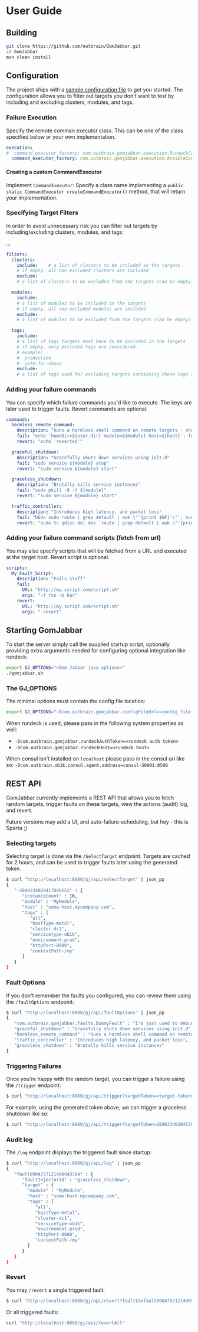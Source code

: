 # User Guide

## Building
```bash
git clone https://github.com/outbrain/GomJabbar.git
cd GomJabbar
mvn clean install
```

## Configuration
The project ships with a [sample configuration file](../config-template.yaml) to get you started.
The configuration allows you to filter out targets you don't want to test by including and excluding clusters, modules, and tags.

### Failure Execution 
Specify the remote comman executor class. This can be one of the class specified below or your own implementation.
```yaml
execution:
#  command_executor_factory: com.outbrain.gomjabbar.execution.RundeckCommandExecutor
  command_executor_factory: com.outbrain.gomjabbar.execution.AnsibleCommandExecutor
```

#### Creating a custom CommandExecutor
Implement `CommandExecutor`:
Specify a class name implementing a `public static CommandExecutor createCommandExecutor()` method, that will return your implementation.

### Specifying Target Filters
In order to avoid unnecessary risk you can filter out targets by including/excluding clusters, modules, and tags:

...
```yaml
filters:
  clusters:
    include:    # a list of clusters to be included in the targets
    # if empty, all non excluded clusters are included
    exclude:
    # a list of clusters to be excluded from the targets (can be empty)

  modules:
    include:
    # a list of modules to be included in the targets
    # if empty, all non excluded modules are included
    exclude:
    # a list of modules to be excluded from the targets (can be empty)

  tags:
    include:
    # a list of tags targets must have to be included in the targets
    # if empty, only excluded tags are considered.
    # example:
    #- production
    #- safe-for-chaos
    exclude:
    # a list of tags used for excluding targets containing these tags (can be empty)
```
### Adding your failure commands
You can specify which failure commands you'd like to execute.
The keys are later used to trigger faults.
Revert commands are optional.

```yaml
commands:
  harmless_remote_command:
    description: "Runs a harmless shell command on remote targets - should take about 5 sec to complete"
    fail: "echo 'homeDir=${user.dir} module=${module} host=${host}'; for i in `seq 1 5`; do echo $i; sleep 1; done\n"
    revert: "echo 'reverted'"

  graceful_shutdown:
    description: "Gracefully shuts down services using init.d"
    fail: "sudo service ${module} stop"
    revert: "sudo service ${module} start"

  graceless_shutdown:
    description: "Brutally kills service instances"
    fail: "sudo pkill -9 -f ${module}"
    revert: "sudo service ${module} start"

  traffic_controller:
    description: "Introduces high latency, and packet loss"
    fail: "DEV=`sudo route | grep default | awk \"'{print $NF}'\"`; sudo tc qdisc add dev $DEV root netem delay 300ms loss 5%; sudo tc -s qdisc"
    revert: "sudo tc qdisc del dev `route | grep default | awk \"'{print $NF}'`\" root; sudo tc -s qdisc"
```

### Adding your failure command scripts (fetch from url)
You may also specify scripts that will be fetched from a URL and executed at the target host.
Revert script is optional.

```yaml
scripts:
  My_Fault_Script:
    description: "Fails stuff"
    fail:
      URL: "http://my.script.com/script.sh"
      args: "-f foo -b bar"
    revert:
      URL: "http://my.script.com/script.sh"
      args: "-revert"
```

## Starting GomJabbar
To start the server simply call the suuplied startup script, 
optionally providing extra arguments needed for configuring optional integration like rundeck: 
```bash
export GJ_OPTIONS="<Gom Jabbar java options>"
./gomjabbar.sh
```

### The GJ_OPTIONS
The minimal options must contain the config file location:
```bash
export GJ_OPTIONS="-Dcom.outbrain.gomjabbar.configFileUrl=<config file url> ..."
```
When rundeck is used, please pass in the following system properties as well:
* `-Dcom.outbrain.gomjabbar.rundeckAuthToken=<rundeck auth token>`
* `-Dcom.outbrain.gomjabbar.rundeckHost=<rundeck host>`

When consul isn't installed on `localhost` please pass in the consul url like so:
`-Dcom.outbrain.ob1k.consul.agent.address=consul-50001:8500`


## REST API
GomJabbar currently implements a REST API that allows you to fetch random targets, 
trigger faults on these targets, view the actions (audit) log, and revert.

Future versions may add a UI, and auto-failure-scheduling, but hey - this is Sparta ;)

### Selecting targets
Selecting target is done via the `/SelectTarget` endpoint.
Targets are cached for 2 hours, and can be used to trigger faults later using the generated token.

```bash
$ curl "http://localhost:8080/gj/api/selectTarget" | json_pp
{
   "-2898334020417800152" : {
      "instanceCount" : 16,
      "module" : "MyModule",
      "host" : "some-host.mycompany.com",
      "tags" : [
         "all",
         "hostType-metal",
         "cluster-dc1",
         "servicetype-ob1k",
         "environment-prod",
         "httpPort-8080",
         "contextPath-/my"
      ]
   }
}
```

### Fault Options
If you don't remember the faults you configured, you can review them using the `/faultOptions` endpoint:

```bash
$ curl "http://localhost:8080/gj/api/faultOptions" | json_pp 
{
   "com.outbrain.gomjabbar.faults.DummyFault" : "I'm just used to debug the flow ;)",
   "graceful_shutdown" : "Gracefully shuts down services using init.d",
   "harmless_remote_command" : "Runs a harmless shell command on remote targets - should take about 5 sec to complete",
   "traffic_controller" : "Introduces high latency, and packet loss",
   "graceless_shutdown" : "Brutally kills service instances"
}
```

### Triggering Failures
Once you're happy with the random target, you can trigger a failure using the `/trigger` endpoint:

```bash
$ curl "http://localhost:8080/gj/api/trigger?targetToken=<target-token>&faultId=<fault-id>"
```
For example, using the generated token above, we can trigger a graceless shutdown like so:

```bash
$ curl "http://localhost:8080/gj/api/trigger?targetToken=2898334020417800152&faultId=graceless_shutdown"
```

### Audit log
The `/log` endpoint displays the triggered fault since startup:

```bash
$ curl "http://localhost:8080/gj/api/log" | json_pp 
{
   "fault8904757121490943784" : {
      "faultInjectorId" : "graceless_shutdown",
      "target" : {
        "module" : "MyModule",
        "host" : "some-host.mycompany.com",
        "tags" : [
           "all",
           "hostType-metal",
           "cluster-dc1",
           "servicetype-ob1k",
           "environment-prod",
           "httpPort-8080",
           "contextPath-/my"
        ]
      }
   }
}
```

### Revert
You may `/revert` a single triggered fault:

```bash
$ curl "http://localhost:8080/gj/api/revert?faultId=fault8904757121490943784" 
```

Or all triggered faults:
```bash
curl "http://localhost:8080/gj/api/revertAll"
```
